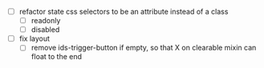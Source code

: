 - [ ] refactor state css selectors to be an attribute instead of a class
  - [ ] readonly
  - [ ] disabled
- [ ] fix layout
  - [ ] remove ids-trigger-button if empty, so that X on clearable mixin can float to the end